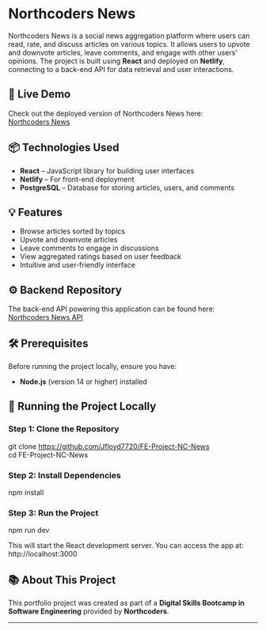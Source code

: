 # Northcoders News

Northcoders News is a social news aggregation platform where users can read, rate, and discuss articles on various topics. It allows users to upvote and downvote articles, leave comments, and engage with other users' opinions. The project is built using **React** and deployed on **Netlify**, connecting to a back-end API for data retrieval and user interactions.

## 🔗 Live Demo

Check out the deployed version of Northcoders News here:  
[Northcoders News](https://ncnewsite.netlify.app)

## 📦 Technologies Used

- **React** – JavaScript library for building user interfaces
- **Netlify** – For front-end deployment
- **PostgreSQL** – Database for storing articles, users, and comments

## 💡 Features

- Browse articles sorted by topics
- Upvote and downvote articles
- Leave comments to engage in discussions
- View aggregated ratings based on user feedback
- Intuitive and user-friendly interface

## ⚙️ Backend Repository

The back-end API powering this application can be found here:  
[Northcoders News API](https://northcoders-news-api-4aqk.onrender.com/)

## 🛠️ Prerequisites

Before running the project locally, ensure you have:

- **Node.js** (version 14 or higher) installed

## 🚀 Running the Project Locally

### Step 1: Clone the Repository

git clone https://github.com/Jfloyd7720/FE-Project-NC-News  
cd FE-Project-NC-News

### Step 2: Install Dependencies

npm install

### Step 3: Run the Project

npm run dev

This will start the React development server. You can access the app at:  
http://localhost:3000

## 📚 About This Project

This portfolio project was created as part of a **Digital Skills Bootcamp in Software Engineering** provided by **Northcoders**.

---
